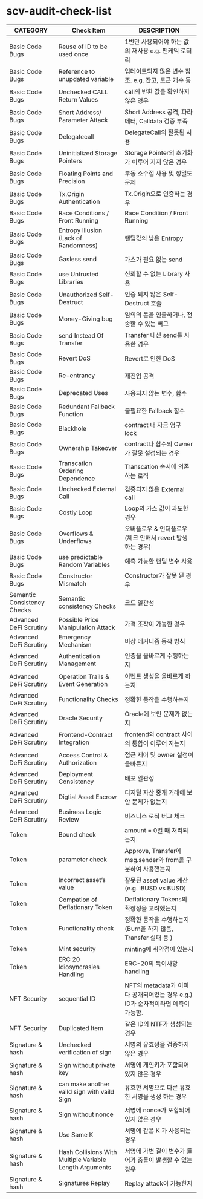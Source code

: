 # scv-audit-check-list

|CATEGORY|Check Item                                             |DESCRIPTION                                                                     |
|--------|-------------------------------------------------------|--------------------------------------------------------------------------------|
|Basic Code Bugs|Reuse of ID to be used once                            |1번만 사용되어야 하는 값의 재사용 e.g. 팬케익 로터리                                                |
|Basic Code Bugs|Reference to unupdated variable                        |업데이트되지 않은 변수 참조. e.g. 잔고, 토큰 개수 등                                               |
|Basic Code Bugs|Unchecked CALL Return Values                           |call의 반환 값을 확인하지 않은 경우                                                          |
|Basic Code Bugs|Short Address/ Parameter Attack                        |Short Address 공격, 파라메터, Calldata 검증 부족                                          |
|Basic Code Bugs|Delegatecall                                           |DelegateCall의 잘못된 사용                                                            |
|Basic Code Bugs|Uninitialized Storage Pointers                         |Storage Pointer의 초기화가 이루어 지지 않은 경우                                              |
|Basic Code Bugs|Floating Points and Precision                          |부동 소수점 사용 및 정밀도 문제                                                              |
|Basic Code Bugs|Tx.Origin Authentication                               |Tx.Origin으로 인증하는 경우                                                             |
|Basic Code Bugs|Race Conditions / Front Running                        |Race Condition / Front Running                                                  |
|Basic Code Bugs|Entropy Illusion (Lack of Randomness)                  |랜덤값의 낮은 Entropy                                                                 |
|Basic Code Bugs|Gasless send                                           |가스가 필요 없는 send                                                                  |
|Basic Code Bugs|use Untrusted Libraries                                |신뢰할 수 없는 Library 사용                                                             |
|Basic Code Bugs|Unauthorized Self-Destruct                             |인증 되지 않은 Self-Destruct 호출                                                         |
|Basic Code Bugs|Money-Giving bug                                       |임의의 돈을 인출하거나, 전송할 수 있는 버그                                                       |
|Basic Code Bugs|send Instead Of Transfer                               |Transfer 대신 send를 사용한 경우                                                        |
|Basic Code Bugs|Revert DoS                                             |Revert로 인한 DoS                                                                  |
|Basic Code Bugs|Re-entrancy                                            |재진입 공격                                                                          |
|Basic Code Bugs|Deprecated Uses                                        |사용되지 않는 변수, 함수                                                                  |
|Basic Code Bugs|Redundant Fallback Function                            |불필요한 Fallback 함수                                                                |
|Basic Code Bugs|Blackhole                                              |contract 내 자금 영구 lock                                                  |
|Basic Code Bugs|Ownership Takeover                                     |contract나 함수의 Owner가 잘못 설정되는 경우                                                 |
|Basic Code Bugs|Transcation Ordering Dependence                        |Transcation 순서에 의존하는 로직                                                         |
|Basic Code Bugs|Unchecked External Call                                |검증되지 않은 External call                                                           |
|Basic Code Bugs|Costly Loop                                            |Loop의 가스 값이 과도한 경우                                                              |
|Basic Code Bugs|Overflows & Underflows                                 |오버플로우 & 언더플로우 (체크 안해서 revert 발생 하는 경우)                                        |
|Basic Code Bugs|use predictable Random Variables                       |예측 가능한 랜덤 변수 사용                                                                 |
|Basic Code Bugs|Constructor Mismatch                                   |Constructor가 잘못 된 경우                                                            |
|Semantic Consistency Checks|Semantic consistency Checks                            |코드 일관성                                                                          |
|Advanced DeFi Scrutiny|Possible Price Manipulation Attack                     |가격 조작이 가능한 경우                                                                   |
|Advanced DeFi Scrutiny|Emergency Mechanism                                    |비상 메커니즘 동작 방식                                                                   |
|Advanced DeFi Scrutiny|Authentication Management                              |인증을 올바르게 수행하는지                                                                  |
|Advanced DeFi Scrutiny|Operation Trails & Event Generation                    |이벤트 생성을 올바르게 하는지                                                                               |
|Advanced DeFi Scrutiny|Functionality Checks                                   |정확한 동작을 수행하는지                                                                   |
|Advanced DeFi Scrutiny|Oracle Security                                        |Oracle에 보안 문제가 없는지                                                              |
|Advanced DeFi Scrutiny|Frontend-Contract Integration                          |frontend와 contract 사이의 통합이 이루어 지는지                                              |
|Advanced DeFi Scrutiny|Access Control & Authorization                         |접근 제어 및 owner 설정이 올바른지                                                          |
|Advanced DeFi Scrutiny|Deployment Consistency                                 |배포 일관성                                                                          |
|Advanced DeFi Scrutiny|Digtial Asset Escrow                                   |디지털 자산 중개 거래에 보안 문제가 없는지                                                        |
|Advanced DeFi Scrutiny|Business Logic Review                                  |비즈니스 로직 버그 체크                                                                               |
|Token   |Bound check                                            |amount = 0일 때 처리되는지                                                             |
|Token   |parameter check                                        |Approve, Transfer에 msg.sender와 from을 구분하여 사용했는지                                 |
|Token   |Incorrect asset’s value                                |잘못된 asset value 계산 (e.g. iBUSD vs BUSD)                                         |
|Token   |Compation of Deflationary Token                        |Deflationary Tokens의 확장성을 고려했는지                                                 |
|Token   |Functionality check                                    |정확한 동작을 수행하는지 (Burn을 하지 않음, Transfer 실패 등 )                                    |
|Token   |Mint security                                          |minting에 취약점이 있는지                                                               |
|Token   |ERC 20 Idiosyncrasies Handling                         |ERC-20의 특이사항 handling                                                          |
|NFT Security|sequential ID                                          |NFT의 metadata가 이미 다 공개되어있는 경우 e.g.) ID가 순차적이라면 예측이 가능함.                         |
|NFT Security|Duplicated Item                                        |같은 ID의 NTF가 생성되는 경우                                                             |
|Signature & hash|Unchecked verification of sign                         |서명의 유효성을 검증하지 않은 경우                                                             |
|Signature & hash|Sign without private key                               |서명에 개인키가 포함되어 있지 않은 경우                                                          |
|Signature & hash|can make another vaild sign with vaild Sign            |유효한 서명으로 다른 유효한 서명을 생성 하는 경우                                                    |
|Signature & hash|Sign without nonce                                     |서명에 nonce가 포함되어있지 않은 경우                                                         |
|Signature & hash|Use Same K                                             |서명에 같은 K 가 사용되는 경우                                                              |
|Signature & hash|Hash Collisions With Multiple Variable Length Arguments|서명에 가변 길이 변수가 들어가 충돌이 발생할 수 있는 경우                                              |
|Signature & hash|Signatures Replay                                      |Replay attack이 가능한지                                                             |
